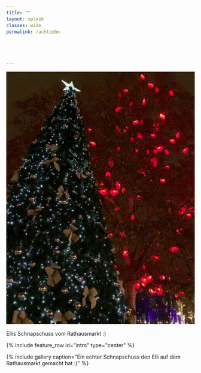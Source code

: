 ```yaml
---
title: ""
layout: splash
classes: wide
permalink: /achtzehn




---
```


<img src="/assets/images/w1baum.gif">

Ellis Schnapschuss vom Rathausmarkt :)


{% include feature_row id="intro" type="center" %}

{% include gallery caption="Ein echter Schnapschuss den Elli auf dem Rathausmarkt gemacht hat :)" %}
